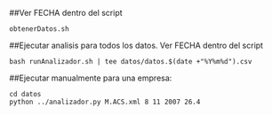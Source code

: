 


##Ver FECHA dentro del script
```
obtenerDatos.sh
```

##Ejecutar analisis para todos los datos. Ver FECHA dentro del script
```
bash runAnalizador.sh | tee datos/datos.$(date +"%Y%m%d").csv
```

##Ejecutar manualmente para una empresa:
```
cd datos
python ../analizador.py M.ACS.xml 8 11 2007 26.4
```
